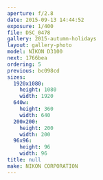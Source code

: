 ```yaml
---
aperture: f/2.8
date: 2015-09-13 14:44:52
exposure: 1/400
file: DSC_0478
gallery: 2015-autumn-holidays
layout: gallery-photo
model: NIKON D3100
next: 1766bea
ordering: 5
previous: bc098cd
sizes:
  1920x1080:
    height: 1080
    width: 1920
  640w:
    height: 360
    width: 640
  200x200:
    height: 200
    width: 200
  96x96:
    height: 96
    width: 96
title: null
make: NIKON CORPORATION
---
```

